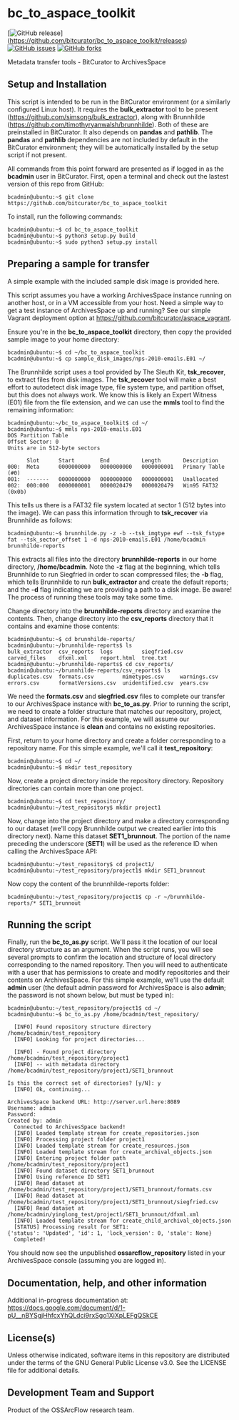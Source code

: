 # bc_to_aspace_toolkit

[![GitHub release](https://img.shields.io/github/:which(release|release-pre)/bitcurator/bc_to_aspace_toolkit.svg)]
(https://github.com/bitcurator/bc_to_aspace_toolkit/releases)
[![GitHub issues](https://img.shields.io/github/issues/bitcurator/bc_to_aspace_toolkit.svg)](https://github.com/bitcurator/bc_to_aspace_toolkit/issues)
[![GitHub forks](https://img.shields.io/github/forks/bitcurator/bc_to_aspace_toolkit.svg)](https://github.com/bitcurator/bc_to_aspace_toolkit/network)

Metadata transfer tools - BitCurator to ArchivesSpace

## Setup and Installation

This script is intended to be run in the BitCurator environment (or a similarly configured Linux host). It requires the **bulk_extractor** tool to be present (https://github.com/simsong/bulk_extractor), along with Brunnhilde (https://github.com/timothyryanwalsh/brunnhilde). Both of these are preinstalled in BitCurator. It also depends on **pandas** and **pathlib**. The **pandas** and **pathlib** dependencies are not included by default in the BitCurator environment; they will be automatically installed by the setup script if not present.

All commands from this point forward are presented as if logged in as the **bcadmin** user in BitCurator. First, open a terminal and check out the lastest version of this repo from GitHub:

```shell
bcadmin@ubuntu:~$ git clone https://github.com/bitcurator/bc_to_aspace_toolkit
```

To install, run the following commands:

```shell
bcadmin@ubuntu:~$ cd bc_to_aspace_toolkit
bcadmin@ubuntu:~$ python3 setup.py build
bcadmin@ubuntu:~$ sudo python3 setup.py install
```

## Preparing a sample for transfer

A simple example with the included sample disk image is provided here.

This script assumes you have a working ArchivesSpace instance running on another host, or in a VM accessible from your host. Need a simple way to get a test instance of ArchivesSpace up and running? See our simple Vagrant deployment option at https://github.com/bitcurator/aspace_vagrant.

Ensure you're in the **bc_to_aspace_toolkit** directory, then copy the provided sample image to your home directory:

```shell
bcadmin@ubuntu:~$ cd ~/bc_to_aspace_toolkit
bcadmin@ubuntu:~$ cp sample_disk_images/nps-2010-emails.E01 ~/
```

The Brunnhilde script uses a tool provided by The Sleuth Kit, **tsk_recover**, to extract files from disk images. The **tsk_recover** tool will make a best effort to autodetect disk image type, file system type, and partition offset, but this does not always work. We know this is likely an Expert Witness (E01) file from the file extension, and we can use the **mmls** tool to find the remaining information:

```shell
bcadmin@ubuntu:~/bc_to_aspace_toolkit$ cd ~/
bcadmin@ubuntu:~$ mmls nps-2010-emails.E01
DOS Partition Table
Offset Sector: 0
Units are in 512-byte sectors

      Slot      Start        End          Length       Description
000:  Meta      0000000000   0000000000   0000000001   Primary Table (#0)
001:  -------   0000000000   0000000000   0000000001   Unallocated
002:  000:000   0000000001   0000020479   0000020479   Win95 FAT32 (0x0b)
```

This tells us there is a FAT32 file system located at sector 1 (512 bytes into the image). We can pass this information through to **tsk_recover** via Brunnhilde as follows:

```shell
bcadmin@ubuntu:~$ brunnhilde.py -z -b --tsk_imgtype ewf --tsk_fstype fat --tsk_sector_offset 1 -d nps-2010-emails.E01 /home/bcadmin brunnhilde-reports
```

This extracts all files into the directory **brunnhilde-reports** in our home directory, **/home/bcadmin**. Note the **-z** flag at the beginning, which tells Brunnhilde to run Siegfried in order to scan compressed files; the **-b** flag, which tells Brunnhilde to run **bulk_extractor** and create the default reports; and the **-d** flag indicating we are providing a path to a disk image. Be aware! The process of running these tools may take some time.

Change directory into the **brunnhilde-reports** directory and examine the contents. Then, change directory into the **csv_reports** directory that it contains and examine those contents:

```shell
bcadmin@ubuntu:~$ cd brunnhilde-reports/
bcadmin@ubuntu:~/brunnhilde-reports$ ls
bulk_extractor  csv_reports  logs         siegfried.csv
carved_files    dfxml.xml    report.html  tree.txt
bcadmin@ubuntu:~/brunnhilde-reports$ cd csv_reports/
bcadmin@ubuntu:~/brunnhilde-reports/csv_reports$ ls
duplicates.csv  formats.csv         mimetypes.csv     warnings.csv
errors.csv      formatVersions.csv  unidentified.csv  years.csv
```

We need the **formats.csv** and **siegfried.csv** files to complete our transfer to our ArchivesSpace instance with **bc_to_as.py**. Prior to running the script, we need to create a folder structure that matches our repository, project, and dataset information. For this example, we will assume our ArchivesSpace instance is **clean** and contains no existing repositories.

First, return to your home directory and create a folder corresponding to a repository name. For this simple example, we'll call it **test_repository**:

```shell
bcadmin@ubuntu:~$ cd ~/
bcadmin@ubuntu:~$ mkdir test_repository
```

Now, create a project directory inside the repository directory. Repository directories can contain more than one project.

```shell
bcadmin@ubuntu:~$ cd test_repository/
bcadmin@ubuntu:~/test_repository$ mkdir project1
```

Now, change into the project directory and make a directory corresponding to our dataset (we'll copy Brunnhilde output we created earlier into this directory next). Name this dataset **SET1_brunnout**. The portion of the name preceding the underscore (**SET1**) will be used as the reference ID when calling the ArchivesSpace API:

```shell
bcadmin@ubuntu:~/test_repository$ cd project1/
bcadmin@ubuntu:~/test_repository/project1$ mkdir SET1_brunnout
```

Now copy the content of the brunnhilde-reports folder:

```shell
bcadmin@ubuntu:~/test_repository/project1$ cp -r ~/brunnhilde-reports/* SET1_brunnout
```

## Running the script

Finally, run the **bc_to_as.py** script. We'll pass it the location of our local directory structure as an argument. When the script runs, you will see several prompts to confirm the location and structure of local directory corresponding to the named repository. Then you will need to authenticate with a user that has permissions to create and modify repositories and their contents on ArchivesSpace. For this simple example, we'll use the default **admin** user (the default admin password for ArchivesSpace is also **admin**; the password is not shown below, but must be typed in):

```shell
bcadmin@ubuntu:~/test_repository/project1$ cd ~/
bcadmin@ubuntu:~$ bc_to_as.py /home/bcadmin/test_repository/

  [INFO] Found repository structure directory /home/bcadmin/test_repository
  [INFO] Looking for project directories...

  [INFO] - Found project directory /home/bcadmin/test_repository/project1
  [INFO] -- with metadata directory /home/bcadmin/test_repository/project1/SET1_brunnout

Is this the correct set of directories? [y/N]: y
  [INFO] Ok, continuing...

ArchivesSpace backend URL: http://server.url.here:8089
Username: admin
Password:
Created by: admin
  Connected to ArchivesSpace backend!
  [INFO] Loaded template stream for create_repositories.json
  [INFO] Processing project folder project1
  [INFO] Loaded template stream for create_resources.json
  [INFO] Loaded template stream for create_archival_objects.json
  [INFO] Entering project folder path /home/bcadmin/test_repository/project1
  [INFO] Found dataset directory SET1_brunnout
  [INFO] Using reference ID SET1
  [INFO] Read dataset at /home/bcadmin/test_repository/project1/SET1_brunnout/formats.csv
  [INFO] Read dataset at /home/bcadmin/test_repository/project1/SET1_brunnout/siegfried.csv
  [INFO] Read dataset at /home/bcadmin/yinglong_test/project1/SET1_brunnout/dfxml.xml
  [INFO] Loaded template stream for create_child_archival_objects.json
  [STATUS] Processing result for SET1:
{'status': 'Updated', 'id': 1, 'lock_version': 0, 'stale': None}
  Completed!
```

You should now see the unpublished **ossarcflow_repository** listed in your ArchivesSpace console (assuming you are logged in).

## Documentation, help, and other information

Additional in-progress documentation at: https://docs.google.com/document/d/1-pU__nBYSgjHhfcxYhQLdci9rxSgo1XiXpLEFgQSkCE

## License(s)

Unless otherwise indicated, software items in this repository are distributed under the terms of the GNU General Public License v3.0. See the LICENSE file for additional details.

## Development Team and Support

Product of the OSSArcFlow research team.
